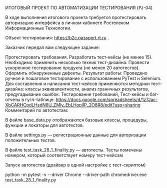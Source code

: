 ИТОГОВЫЙ ПРОЕКТ ПО АВТОМАТИЗАЦИИ ТЕСТИРОВАНИЯ (PJ-04)

В ходе выполнения итогового проекта требуется протестировать авторизацию интерфейса в личном кабинете Ростелеком Информационные Технологии.

Объект тестирования: https://b2c.passport.rt.ru .

Заказчик передал вам следующее задание:

Протестировать требования.
Разработать тест-кейсы (не менее 15). Необходимо применить несколько техник тест-дизайна.
Провести ускоренное тестирование продукта (не менее 20 автотестов). Оформить обнаруженные дефекты. 
Результат работы:
Проведено ручное и пошаговое тестирование с использованием PyTest и Selenium.
Для составления и написания тест-кейсов применяются методики тест-дизайна: классы эквивалентности, анализ граничных результатов, предугадывание ошибок.
Тестирование требований, Тест-кейсы и баг-отчеты в гугл-таблице: https://docs.google.com/spreadsheets/d/1z7Jac-XbCARHCpdLHsdN6U_ZMly_EbLHoplIP_2O8R8/edit?usp=sharing
Комментарий по автотестам:

В файле base_data.py отображаются базовые классы, процедуры, функции и локаторы для автотестов.

В файле settings.py — регистрационные данные для авторизации положительных тестов.

В файле test_task_28_1_finality.py — автотесты. 
Тесты помечены номером, который соответствует номеру тест-кейсам 

Запуск автотестов (драйвер в одной настройке с тест-скриптом)

python -m pytest -v --driver Chrome --driver-path chromedriver.exe test_task_28_1_finality.py
